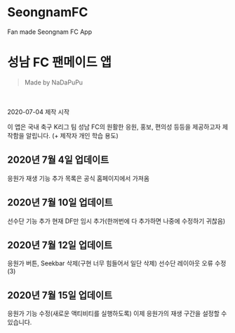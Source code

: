 # SeongnamFC
Fan made Seongnam FC App

# 성남 FC 팬메이드 앱
> Made by NaDaPuPu

</br></br>2020-07-04 제작 시작

이 앱은 국내 축구 K리그 팀 성남 FC의 원활한 응원, 홍보, 편의성 등등을 제공하고자 제작함을 알립니다.
(+ 제작자 개인 학습 용도)

## 2020년 7월 4일 업데이트
응원가 재생 기능 추가
목록은 공식 홈페이지에서 가져옴

## 2020년 7월 10일 업데이트
선수단 기능 추가
현재 DF만 임시 추가(한꺼번에 다 추가하면 나중에 수정하기 귀찮음)

## 2020년 7월 12일 업데이트
응원가 버튼, Seekbar 삭제(구현 너무 힘들어서 일단 삭제)
선수단 레이아웃 오류 수정(3)

## 2020년 7월 15일 업데이트
응원가 기능 수정(새로운 액티비티를 실행하도록)
이제 응원가의 재생 구간을 설정할 수 있습니다.
